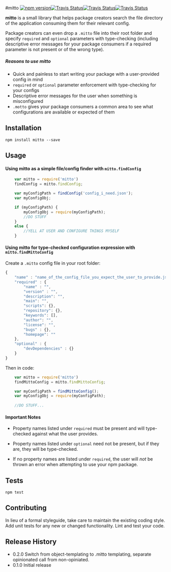 #mitto 
<a href="https://www.npmjs.com/package/mitto"><img alt="npm version" src="https://img.shields.io/npm/v/mitto.svg"></a><a href="https://travis-ci.org/dggriffin/mitto"><img alt="Travis Status" src="https://travis-ci.org/dggriffin/mitto.svg?branch=master"></a><a href="https://david-dm.org/dggriffin/mitto#info=dependencies&view=table"><img alt="Travis Status" src="https://david-dm.org/dggriffin/mitto.svg"></a><a href="https://david-dm.org/dggriffin/mitto#info=devDependencies&view=table"><img alt="Travis Status" src="https://david-dm.org/dggriffin/mitto/dev-status.svg"></a>


**mitto** is a small library that helps package creators search the file directory of the application consuming them for their relevant config.

Package creators can even drop a `.mitto` file into their root folder and specify `required` and `optional` parameters with type-checking (including descriptive error messages for your package consumers if a required parameter is not present or of the wrong type).

##### Reasons to use mitto
* Quick and painless to start writing your package with a user-provided config in mind
* `required` or `optional` parameter enforcement with type-checking for your configs
* Descriptive error messages for the user when something is misconfigured
* `.motto` gives your package consumers a common area to see what configurations are available or expected of them

## Installation

	npm install mitto --save

## Usage
#### Using mitto as a simple file/config finder with `mitto.findConfig`
```javascript
	var mitto = require('mitto')
	findConfig = mitto.findConfig;

	var myConfigPath = findConfig('config_i_need.json');
	var myConfigObj;

	if (myConfigPath) {
		myConfigObj = require(myConfigPath);
		//DO STUFF
	}
	else {
		//YELL AT USER AND CONFIGURE THINGS MYSELF
	}
```

#### Using mitto for type-checked configuration expression with `mitto.findMittoConfig`
Create a `.mitto` config file in your root folder:
```javascript
{
	"name" : "name_of_the_config_file_you_expect_the_user_to_provide.json"
	"required" : {
		"name" : "",
		"version" : "",
		"description": "",
		"main": "",
		"scripts": {},
		"repository": {},
		"keywords": [],
		"author": "",
		"license": "",
		"bugs" : {},
		"homepage": ""
	},
	"optional" : {
		"devDependencies" : {}
	}
}
```
Then in code:
```javascript
	var mitto = require('mitto')
	findMittoConfig = mitto.findMittoConfig;

	var myConfigPath = findMittoConfig();
	var myConfigObj = require(myConfigPath);
	
	//DO STUFF...
```

#### Important Notes 
* Property names listed under `required` must be present and will type-checked against what the user provides.

* Property names listed under `optional` need not be present, but if they are, they will be type-checked.

* If no property names are listed under `required`, the user will *not* be thrown an error when attempting to use your npm package.

## Tests

	npm test

## Contributing

In lieu of a formal styleguide, take care to maintain the existing coding style.
Add unit tests for any new or changed functionality. Lint and test your code.

## Release History
* 0.2.0 Switch from object-templating to .mitto templating, separate opinionated call from non-opiniated.
* 0.1.0 Initial release
